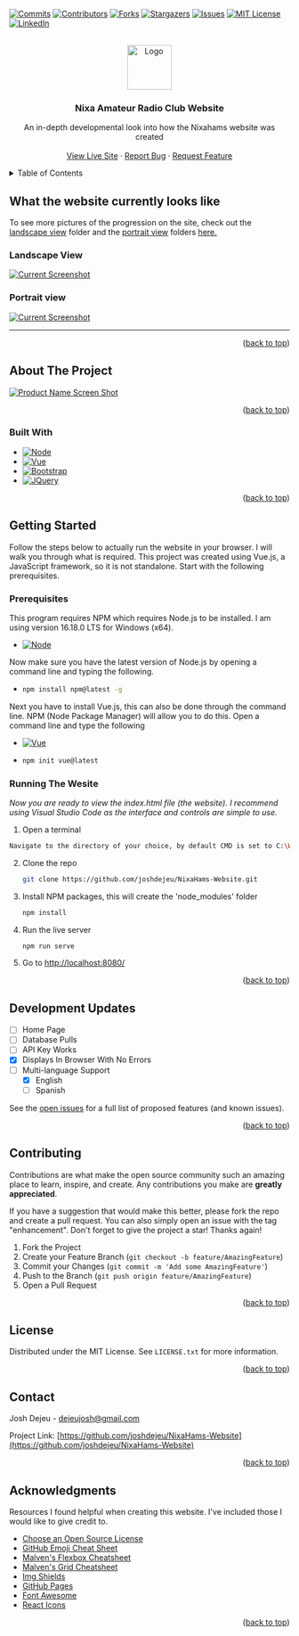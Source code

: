 <a name="readme-top"></a>

<!-- PROJECT SHIELDS -->
<!--
*** I'm using markdown "reference style" links for readability.
*** Reference links are enclosed in brackets [ ] instead of parentheses ( ).
*** See the bottom of this document for the declaration of the reference variables
*** for contributors-url, forks-url, etc. This is an optional, concise syntax you may use.
*** https://www.markdownguide.org/basic-syntax/#reference-style-links
-->

[![Commits][commits-shield]][commits-url]
[![Contributors][contributors-shield]][contributors-url]
[![Forks][forks-shield]][forks-url]
[![Stargazers][stars-shield]][stars-url]
[![Issues][issues-shield]][issues-url]
[![MIT License][license-shield]][license-url]
[![LinkedIn][linkedin-shield]][linkedin-url]



<!-- PROJECT LOGO -->
<br />
<div align="center">
  <a href="https://github.com/joshdejeu/NixaHams-Website">
    <img src="src/assets/logo1.png" alt="Logo" height="80">
  </a>

  <h3 align="center">Nixa Amateur Radio Club Website</h3>

  <p align="center">
    An in-depth developmental look into how the Nixahams website was created
    <br />
    <br />
    <a href="https://www.nixahams.net">View Live Site</a>
    ·
    <a href="https://github.com/joshdejeu/NixaHams-Website/issues">Report Bug</a>
    ·
    <a href="https://github.com/joshdejeu/NixaHams-Website/issues">Request Feature</a>
  </p>
</div>



<!-- TABLE OF CONTENTS -->
<details>
  <summary>Table of Contents</summary>
  <ol>
    <li>
      <a href="#about-the-project">About The Project</a>
      <ul>
        <li><a href="#built-with">Built With</a></li>
      </ul>
    </li>
    <li>
      <a href="#getting-started">Getting Started</a>
      <ul>
        <li><a href="#prerequisites">Prerequisites</a></li>
        <li><a href="#installation">Viewing The Website</a></li>
      </ul>
    </li>
    <li><a href="#Development Updates">Development Updates</a></li>
    <li><a href="#contributing">Contributing</a></li>
    <li><a href="#license">License</a></li>
    <li><a href="#contact">Contact</a></li>
    <li><a href="#acknowledgments">Acknowledgments</a></li>
  </ol>
</details>

<!-- CURRENT STATE -->
## What the website currently looks like
To see more pictures of the progression on the site, check out the [landscape view](https://github.com/joshdejeu/NixaHams-Website/tree/master/images/landscape) folder and the [portrait view](https://github.com/joshdejeu/NixaHams-Website/tree/master/images/portrait) folders [here.](https://github.com/joshdejeu/NixaHams-Website/tree/master/images)

### Landscape View
[![Current Screenshot][current-screenshot]](https://www.nixahams.net)

### Portrait view
[![Current Screenshot][mobile-screenshot]](https://www.nixahams.net)
<hr>
<p align="right">(<a href="#readme-top">back to top</a>)</p>

<!-- ABOUT THE PROJECT -->
## About The Project

[![Product Name Screen Shot][product-screenshot]](https://www.nixahams.net)

<p align="right">(<a href="#readme-top">back to top</a>)</p>

<!-- BUILT WITH -->
### Built With
* [![Node][Node.js]][Node-url]
* [![Vue][Vue.js]][Vue-url]
* [![Bootstrap][Bootstrap.com]][Bootstrap-url]
* [![JQuery][JQuery.com]][JQuery-url]

<p align="right">(<a href="#readme-top">back to top</a>)</p>

<!-- GETTING STARTED -->
## Getting Started

Follow the steps below to actually run the website in your browser. I will walk you through what is required. This project was created using Vue.js, a JavaScript framework, so it is not standalone. Start with the following prerequisites. 

### Prerequisites

This program requires NPM which requires Node.js to be installed. I am using version 16.18.0 LTS for Windows (x64).
* [![Node][Node.js]][Node-url]

Now make sure you have the latest version of Node.js by opening a command line and typing the following.
* ```sh
  npm install npm@latest -g
  ```

Next you have to install Vue.js, this can also be done through the command line. NPM (Node Package Manager) will allow you to do this. 
Open a command line and type the following
* [![Vue][Vue.js]][Vue-url]
* ```sh
  npm init vue@latest
  ```
  
<!-- INSTALLATION -->
### Running The Wesite

_Now you are ready to view the index.html file (the website). I recommend using Visual Studio Code as the interface and controls are simple to use._

1. Open a terminal
  ```sh
  Navigate to the directory of your choice, by default CMD is set to C:\Windows\System32, _stop here if you do not know how to change directories_
  ```
2. Clone the repo
   ```sh
   git clone https://github.com/joshdejeu/NixaHams-Website.git
   ```
3. Install NPM packages, this will create the 'node_modules' folder
   ```sh
   npm install
   ```
4. Run the live server
   ```sh
   npm run serve
   ```
5. Go to [http://localhost:8080/](http://localhost:8080/)

<p align="right">(<a href="#readme-top">back to top</a>)</p>

<!-- DEVELOPMENT UPDATES -->
## Development Updates

- [ ] Home Page
- [ ] Database Pulls
- [ ] API Key Works
- [x] Displays In Browser With No Errors
- [ ] Multi-language Support
    - [x] English
    - [ ] Spanish

See the [open issues](https://github.com/joshdejeu/NixaHams-Website/issues) for a full list of proposed features (and known issues).

<p align="right">(<a href="#readme-top">back to top</a>)</p>

<!-- CONTRIBUTING -->
## Contributing

Contributions are what make the open source community such an amazing place to learn, inspire, and create. Any contributions you make are **greatly appreciated**.

If you have a suggestion that would make this better, please fork the repo and create a pull request. You can also simply open an issue with the tag "enhancement".
Don't forget to give the project a star! Thanks again!

1. Fork the Project
2. Create your Feature Branch (`git checkout -b feature/AmazingFeature`)
3. Commit your Changes (`git commit -m 'Add some AmazingFeature'`)
4. Push to the Branch (`git push origin feature/AmazingFeature`)
5. Open a Pull Request

<p align="right">(<a href="#readme-top">back to top</a>)</p>



<!-- LICENSE -->
## License

Distributed under the MIT License. See `LICENSE.txt` for more information.

<p align="right">(<a href="#readme-top">back to top</a>)</p>



<!-- CONTACT -->
## Contact

Josh Dejeu - [dejeujosh@gmail.com](dejeujosh@gmail.com)

Project Link: [https://github.com/joshdejeu/NixaHams-Website](https://github.com/joshdejeu/NixaHams-Website)

<p align="right">(<a href="#readme-top">back to top</a>)</p>


## Acknowledgments

Resources I found helpful when creating this website. I've included those I would like to give credit to.

* [Choose an Open Source License](https://choosealicense.com)
* [GitHub Emoji Cheat Sheet](https://www.webpagefx.com/tools/emoji-cheat-sheet)
* [Malven's Flexbox Cheatsheet](https://flexbox.malven.co/)
* [Malven's Grid Cheatsheet](https://grid.malven.co/)
* [Img Shields](https://shields.io)
* [GitHub Pages](https://pages.github.com)
* [Font Awesome](https://fontawesome.com)
* [React Icons](https://react-icons.github.io/react-icons/search)

<p align="right">(<a href="#readme-top">back to top</a>)</p>



<!-- MARKDOWN LINKS & IMAGES -->
<!-- https://www.markdownguide.org/basic-syntax/#reference-style-links -->
[commits-shield]: https://img.shields.io/github/last-commit/joshdejeu/NixaHams-Website.svg?style=for-the-badge
[commits-url]: https://github.com/joshdejeu/NixaHams-Website/commits/master
[contributors-shield]: https://img.shields.io/github/contributors/joshdejeu/NixaHams-Website.svg?style=for-the-badge
[contributors-url]: https://github.com/joshdejeu/NixaHams-Website/graphs/contributors
[forks-shield]: https://img.shields.io/github/forks/joshdejeu/NixaHams-Website.svg?style=for-the-badge
[forks-url]: https://github.com/joshdejeu/NixaHams-Website/network/members
[stars-shield]: https://img.shields.io/github/stars/joshdejeu/NixaHams-Website.svg?style=for-the-badge
[stars-url]: https://github.com/joshdejeu/NixaHams-Website/stargazers
[issues-shield]: https://img.shields.io/github/issues/joshdejeu/NixaHams-Website.svg?style=for-the-badge
[issues-url]: https://github.com/joshdejeu/NixaHams-Website/issues
[license-shield]: https://img.shields.io/github/license/joshdejeu/NixaHams-Website.svg?style=for-the-badge
[license-url]: https://github.com/joshdejeu/NixaHams-Website/blob/master/LICENSE.txt
[linkedin-shield]: https://img.shields.io/badge/-LinkedIn-black.svg?style=for-the-badge&logo=linkedin&colorB=555
[linkedin-url]: https://www.linkedin.com/in/josh-dejeu-767557239
[product-screenshot]: images/screenshot.png
[current-screenshot]: images/landscape/landscapee.png
[mobile-screenshot]: images/portrait/portraitt.png
[Node.js]: https://img.shields.io/badge/node.js-35495E?style=for-the-badge&logo=nodedotjs&logoColor=6cc24a
[Node-url]: https://nodejs.org/en/
[Vue.js]: https://img.shields.io/badge/Vue.js-35495E?style=for-the-badge&logo=vuedotjs&logoColor=4FC08D
[Vue-url]: https://vuejs.org/
[Bootstrap.com]: https://img.shields.io/badge/Bootstrap-563D7C?style=for-the-badge&logo=bootstrap&logoColor=white
[Bootstrap-url]: https://getbootstrap.com
[JQuery.com]: https://img.shields.io/badge/jQuery-0769AD?style=for-the-badge&logo=jquery&logoColor=white
[JQuery-url]: https://jquery.com 
